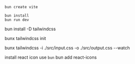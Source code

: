 ```
bun create vite
```

```
bun install
bun run dev
```

bun install -D tailwindcss   

bunx tailwindcss init

bunx tailwindcss -i ./src/input.css -o ./src/output.css --watch

install react icon use `bun`
bun add react-icons